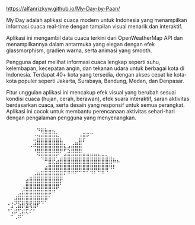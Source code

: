 https://alfanrizkyw.github.io/My-Day-by-Paan/

My Day adalah aplikasi cuaca modern untuk Indonesia yang menampilkan informasi cuaca real-time dengan tampilan visual menarik dan interaktif.

Aplikasi ini mengambil data cuaca terkini dari OpenWeatherMap API dan menampilkannya dalam antarmuka yang elegan dengan efek glassmorphism, gradien warna, serta animasi yang smooth.

Pengguna dapat melihat informasi cuaca lengkap seperti suhu, kelembapan, kecepatan angin, dan tekanan udara untuk berbagai kota di Indonesia. Terdapat 40+ kota yang tersedia, dengan akses cepat ke kota-kota populer seperti Jakarta, Surabaya, Bandung, Medan, dan Denpasar.

Fitur unggulan aplikasi ini mencakup efek visual yang berubah sesuai kondisi cuaca (hujan, cerah, berawan), efek suara interaktif, saran aktivitas berdasarkan cuaca, serta desain yang responsif untuk semua perangkat. Aplikasi ini cocok untuk membantu perencanaan aktivitas sehari-hari dengan pengalaman pengguna yang menyenangkan.








⠀⠀⠀⠀⠀⠀⠀⠀⠲⣶⣦⣤⣄⠀⠀⠀⠀⠀⠀⠀⠀⠀⠀⠀⠀⠀⠀⠀⠀⠀
⠀⠀⠀⠀⠀⠀⠀⠐⣲⣾⣿⣿⣿⣧⡀⠀⠀⠀⠀⣰⣿⠟⠉⠀⠀⠀⠀⠀⠀⠀
⠀⠀⠀⠀⠀⠀⠀⣩⣿⣿⣿⣿⣿⣿⣷⡀⠀⢀⣤⣿⠃⠀⠀⠀⠀⠀⠀⠀⠀⠀
⠀⠀⠀⠀⠀⠀⠈⢩⣿⣿⣿⣿⣿⣿⣿⡷⢞⣿⣿⣿⠀⠀⠀⠀⠀⠀⠀⠀⠀⠀
⠀⠀⠀⠀⠀⠀⠀⠀⠻⣿⣿⣿⣿⡟⢁⣴⣿⣿⣿⣿⣶⣶⣶⣶⣦⣤⣄⣀⠀⠀
⠀⠀⠀⠀⠀⠀⠀⠀⠀⠈⠛⣿⣟⣴⣿⣿⣿⣿⣿⣿⣿⣿⣿⣿⣿⣿⣿⣿⠷⠦
⠀⠀⠀⠀⠀⠀⠀⠀⠀⠀⣴⣿⣿⣿⣿⣿⣿⣿⣿⣿⣿⣿⣿⣿⣿⣿⣿⠻⠇⠀
⠀⠀⠀⠀⠀⠀⠀⣠⣶⣿⣿⣿⣿⣿⣿⠏⠛⠛⠋⠉⠉⠁⠙⠃⠉⠛⠈⠀⠀⠀
⠀⠀⠀⠀⠀⣴⣿⣿⣿⣿⣿⣿⣿⣿⡟⠀⠀⠀⠀⠀⠀⠀⠀⠀⠀⠀⠀⠀⠀⠀
⠀⠀⠀⠀⢠⣿⣿⣿⣿⣿⣿⣿⣿⡿⠁⠀⠀⠀⠀⠀⠀⠀⠀⠀⠀⠀⠀⠀⠀⠀
⠀⠀⠀⣠⣾⣿⣿⣿⣿⣿⣿⡿⠛⠀⠀⠀⠀⠀⠀⠀⠀⠀⠀⠀⠀⠀⠀⠀⠀⠀
⠀⠀⣼⣿⣿⣿⣿⣿⣿⣿⡿⠁⠀⠀⠀⠀⠀⠀⠀⠀⠀⠀⠀⠀⠀⠀⠀⠀⠀⠀
⠐⣨⢊⣵⡿⣽⢯⣿⠏⠈⠀⠀⠀⠀⠀⠀⠀⠀⠀⠀⠀⠀⠀⠀⠀⠀⠀⠀⠀⠀
⠘⢡⡾⢋⣾⢏⠎⠃⠀⠀⠀⠀⠀⠀⠀⠀⠀⠀⠀⠀⠀⠀⠀⠀⠀⠀⠀⠀⠀⠀
⠀⠉⠠⠛⠁⠀⠀⠀⠀⠀⠀⠀⠀⠀⠀⠀⠀⠀⠀⠀⠀⠀⠀⠀⠀⠀⠀⠀⠀⠀
